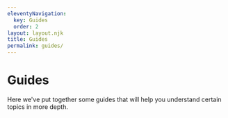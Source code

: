 ```yaml
---
eleventyNavigation:
  key: Guides
  order: 2
layout: layout.njk
title: Guides
permalink: guides/
---
```


# Guides

Here we've put together some guides that will help you understand certain topics in more depth.

<docs-page-nav prev-href="introduction/getting-started/" next-title="CSS vs. Web Components" next-href="guides/css-vs-web-components/"></docs-page-nav>